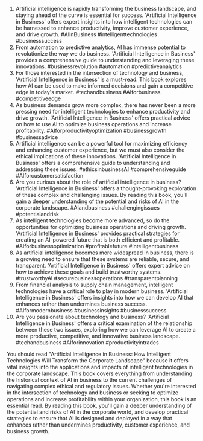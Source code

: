 1. Artificial intelligence is rapidly transforming the business landscape, and staying ahead of the curve is essential for success. 'Artificial Intelligence in Business' offers expert insights into how intelligent technologies can be harnessed to enhance productivity, improve customer experience, and drive growth. #AIinBusiness #intelligenttechnologies #businesssuccess
2. From automation to predictive analytics, AI has immense potential to revolutionize the way we do business. 'Artificial Intelligence in Business' provides a comprehensive guide to understanding and leveraging these innovations. #businessrevolution #automation #predictiveanalytics
3. For those interested in the intersection of technology and business, 'Artificial Intelligence in Business' is a must-read. This book explores how AI can be used to make informed decisions and gain a competitive edge in today's market. #techandbusiness #AIforbusiness #competitiveedge
4. As business demands grow more complex, there has never been a more pressing need for intelligent technologies to enhance productivity and drive growth. 'Artificial Intelligence in Business' offers practical advice on how to use AI to optimize business operations and increase profitability. #AIforproductivityoptimization #businessgrowth #businessadvice
5. Artificial intelligence can be a powerful tool for maximizing efficiency and enhancing customer experience, but we must also consider the ethical implications of these innovations. 'Artificial Intelligence in Business' offers a comprehensive guide to understanding and addressing these issues. #ethicsinbusinessAI #comprehensiveguide #AIforcustomersatisfaction
6. Are you curious about the role of artificial intelligence in business? 'Artificial Intelligence in Business' offers a thought-provoking exploration of these complex and challenging issues. By reading this book, you'll gain a deeper understanding of the potential and risks of AI in the corporate landscape. #AIandbusiness #challengingissues #potentialandrisk
7. As intelligent technologies become more advanced, so do the opportunities for optimizing business operations and driving growth. 'Artificial Intelligence in Business' provides practical strategies for creating an AI-powered future that is both efficient and profitable. #AIforbusinessoptimization #profitablefuture #intelligentbusiness
8. As artificial intelligence becomes more widespread in business, there is a growing need to ensure that these systems are reliable, secure, and transparent. 'Artificial Intelligence in Business' offers expert advice on how to achieve these goals and build trustworthy systems. #trustworthyAI #securebusinessoperations #transparentplanning
9. From financial analysis to supply chain management, intelligent technologies have a critical role to play in modern business. 'Artificial Intelligence in Business' offers insights into how we can develop AI that enhances rather than undermines business success. #AIformodernbusiness #businessinsights #businesssuccess
10. Are you passionate about technology and business? 'Artificial Intelligence in Business' offers a critical examination of the relationship between these two issues, exploring how we can leverage AI to create a more productive, competitive, and innovative business landscape. #techandbusiness #AIforinnovation #productivityintrades

You should read "Artificial Intelligence in Business: How Intelligent Technologies Will Transform the Corporate Landscape" because it offers vital insights into the applications and impacts of intelligent technologies in the corporate landscape. This book covers everything from understanding the historical context of AI in business to the current challenges of navigating complex ethical and regulatory issues. Whether you're interested in the intersection of technology and business or seeking to optimize operations and increase profitability within your organization, this book is an essential read. By reading this book, you'll gain a deeper understanding of the potential and risks of AI in the corporate world, and develop practical strategies to ensure that AI is designed and deployed in a way that enhances rather than undermines productivity, customer experience, and business growth.

